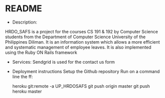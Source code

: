 # README

* Description:

HRDO_SAFS is a project for the courses CS 191 & 192 by Computer Science students from the Department of Computer Science University of the Philippines Diliman. It is an information system which allows a more efficient and systematic management of employee leaves. It is also implemented using the Ruby ON Rails framework


* Services: Sendgrid is used for the contact us form

* Deployment instructions
  Setup the Github repository
  Run on a command line the ff:

    heroku git:remote -a UP_HRDOSAFS
    git push origin master
    git push heroku master
